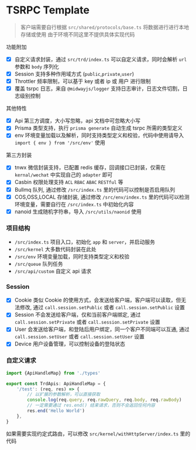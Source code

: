 # TSRPC Template

> 客户端需要自行根据 `src/shared/protocols/base.ts` 将数据进行进行本地存储或使用
> 由于环境不同这里不提供具体实现代码

功能附加

- [x] 自定义请求封装，通过 `src/trd/index.ts` 可以自定义请求，同时会解析 `url` 参数和 `body` 序列化
- [x] Session 支持多种作用域方式 (`public`,`private`,`user`)
- [x] Throttler 频率限制，可以基于 key 或者 ip 或 用户 进行限制
- [x] 覆盖 tsrpc 日志，来自 `@midwayjs/logger` 支持日志审计，日志文件切割，日志级别控制

其他特性

- [x] Api 第三方调度，大小写忽略，api 文档中可忽略大小写
- [x] Prisma 类型支持，执行 `prisma generate` 自动生成 tsrpc 所需的类型定义
- [x] env 环境变量加载以及解析，同时支持类型定义和校验，代码中使用请导入 `import { env } from '/src/env'` 使用

第三方封装

- [x] tnwx 微信封装支持，已配置 redis 缓存，回调接口已封装，仅需在 `kernal/wechat` 中实现自己的 `adapter` 即可
- [x] Casbin 权限处理支持 `ACL` `RBAC` `ABAC` `RESTful` 等
- [x] Bullmq 队列, 通过修改 `/src/index.ts` 里的代码可以控制是否启用队列
- [x] COS,OSS,LOCAL 存储封装, 通过修改 `/src/env/index.ts` 里的代码可以检测环境变量，需要自行在 `/src/index.ts` 中初始化内容
- [x] nanoid 生成随机字符串，导入 `/src/utils/naonid` 使用

### 项目结构

- `/src/index.ts` 项目入口，初始化 `app` 和 `server`，并启动服务
- `/src/kernel` 大多数代码封装在此处
- `/src/env` 环境变量加载，同时支持类型定义和校验
- `/src/queue` 队列任务
- `/src/api/custom` 自定义 api 请求

### Session

- [x] Cookie 类似 Cookie 的使用方式，会发送给客户端，客户端可以读取，但无法修改, 通过 `call.session.setPublic`
  或者 `call.session.setPublic` 设置
- [x] Session 不会发送给客户端，仅和当前客户端绑定, 通过 `call.session.setPrivate` 或者 `call.session.setPrivate` 设置
- [x] User 会发送给客户端，和登陆后用户绑定，同一个客户不同端可以互通, 通过 `call.session.setUser`
  或者 `call.session.setUser` 设置
- [x] Device 用户设备管理，可以控制设备的登陆状态

### 自定义请求

```typescript
import {ApiHandleMap} from './types'

export const TrdApis: ApiHandleMap = {
    '/test': (req, res) => {
        // 以扩展的参数解析，可以直接获取
        console.log(req.query, req.rawQuery, req.body, req.rawBody)
        // 一定需要通过 res.end() 结束请求，否则不会返回任何内容
        res.end('Hello World')
    },
}
```

如果需要实现约定式路由，可以修改 `src/kernel/withHttpServer/index.ts` 里的代码
